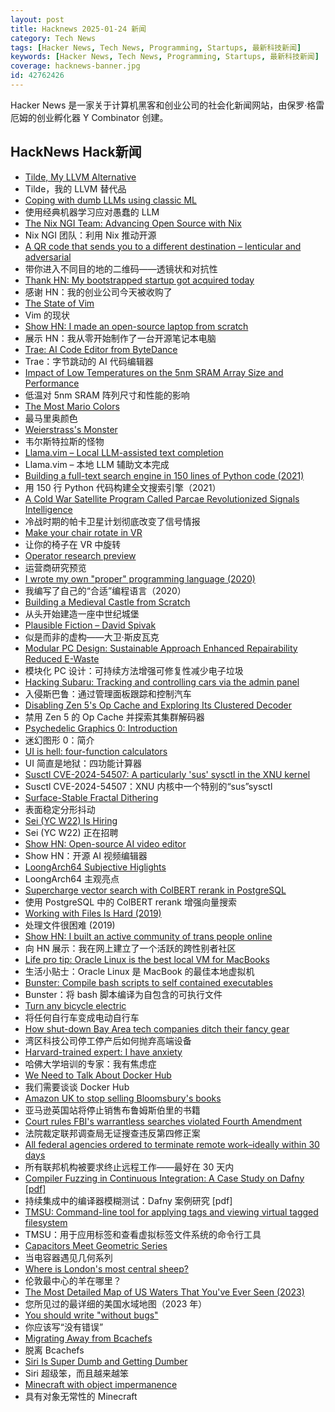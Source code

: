 ```yaml
---
layout: post
title: Hacknews 2025-01-24 新闻
category: Tech News
tags: [Hacker News, Tech News, Programming, Startups, 最新科技新闻]
keywords: [Hacker News, Tech News, Programming, Startups, 最新科技新闻]
coverage: hacknews-banner.jpg
id: 42762426
---
```


Hacker News 是一家关于计算机黑客和创业公司的社会化新闻网站，由保罗·格雷厄姆的创业孵化器 Y Combinator 创建。

## HackNews Hack新闻

- [Tilde, My LLVM Alternative](https://yasserarg.com/tb)
- Tilde，我的 LLVM 替代品
- [Coping with dumb LLMs using classic ML](https://softwaredoug.com/blog/2025/01/21/llm-judge-decision-tree)
- 使用经典机器学习应对愚蠢的 LLM
- [The Nix NGI Team: Advancing Open Source with Nix](https://discourse.nixos.org/t/nix-ngi-making-open-source-software-run-smoothly/59229)
- Nix NGI 团队：利用 Nix 推动开源
- [A QR code that sends you to a different destination – lenticular and adversarial](https://mstdn.social/@isziaui/113874436953157913)
- 带你进入不同目的地的二维码——透镜状和对抗性
- [Thank HN: My bootstrapped startup got acquired today]()
- 感谢 HN：我的创业公司今天被收购了
- [The State of Vim](https://lwn.net/Articles/1002342/)
- Vim 的现状
- [Show HN: I made an open-source laptop from scratch](https://www.byran.ee/posts/creation/)
- 展示 HN：我从零开始制作了一台开源笔记本电脑
- [Trae: AI Code Editor from ByteDance](https://www.trae.ai)
- Trae：字节跳动的 AI 代码编辑器
- [Impact of Low Temperatures on the 5nm SRAM Array Size and Performance](https://semiengineering.com/impact-of-extremely-low-temperatures-on-the-5nm-sram-array-size-and-performance/)
- 低温对 5nm SRAM 阵列尺寸和性能的影响
- [The Most Mario Colors](https://lmnt.me/blog/the-most-mario-colors.html)
- 最马里奥颜色
- [Weierstrass's Monster](https://www.quantamagazine.org/the-jagged-monstrous-function-that-broke-calculus-20250123/)
- 韦尔斯特拉斯的怪物
- [Llama.vim – Local LLM-assisted text completion](https://github.com/ggml-org/llama.vim)
- Llama.vim – 本地 LLM 辅助文本完成
- [Building a full-text search engine in 150 lines of Python code (2021)](https://bart.degoe.de/building-a-full-text-search-engine-150-lines-of-code/)
- 用 150 行 Python 代码构建全文搜索引擎（2021）
- [A Cold War Satellite Program Called Parcae Revolutionized Signals Intelligence](https://spectrum.ieee.org/reconnaissance-satellite)
- 冷战时期的帕卡卫星计划彻底改变了信号情报
- [Make your chair rotate in VR](https://skarredghost.com/2025/01/20/roto-vr-hands-on-impressions/)
- 让你的椅子在 VR 中旋转
- [Operator research preview](https://openai.com/index/introducing-operator/)
- 运营商研究预览
- [I wrote my own "proper" programming language (2020)](https://mukulrathi.com/create-your-own-programming-language/intro-to-compiler/)
- 我编写了自己的“合适”编程语言（2020）
- [Building a Medieval Castle from Scratch](https://www.guedelon.fr/en/)
- 从头开始建造一座中世纪城堡
- [Plausible Fiction – David Spivak](https://topos.institute/blog/2024-08-27-plausible-fiction/)
- 似是而非的虚构——大卫·斯皮瓦克
- [Modular PC Design: Sustainable Approach Enhanced Repairability Reduced E-Waste](https://community.intel.com/t5/Blogs/Tech-Innovation/Client/Modular-PC-Design-A-Sustainable-Approach-for-Enhanced/post/1657681)
- 模块化 PC 设计：可持续方法增强可修复性减少电子垃圾
- [Hacking Subaru: Tracking and controlling cars via the admin panel](https://samcurry.net/hacking-subaru)
- 入侵斯巴鲁：通过管理面板跟踪和控制汽车
- [Disabling Zen 5's Op Cache and Exploring Its Clustered Decoder](https://chipsandcheese.com/p/disabling-zen-5s-op-cache-and-exploring)
- 禁用 Zen 5 的 Op Cache 并探索其集群解码器
- [Psychedelic Graphics 0: Introduction](https://benpence.com/blog/post/psychedelic-graphics-0)
- 迷幻图形 0：简介
- [UI is hell: four-function calculators](https://lcamtuf.substack.com/p/ui-is-hell-four-function-calculators)
- UI 简直是地狱：四功能计算器
- [Susctl CVE-2024-54507: A particularly 'sus' sysctl in the XNU kernel](https://jprx.io/cve-2024-54507/)
- Susctl CVE-2024-54507：XNU 内核中一个特别的“sus”sysctl
- [Surface-Stable Fractal Dithering](https://github.com/runevision/Dither3D)
- 表面稳定分形抖动
- [Sei (YC W22) Is Hiring](https://www.ycombinator.com/companies/sei/jobs/LeAtLYf-full-stack-engineer-typescript-react-gen-ai)
- Sei (YC W22) 正在招聘
- [Show HN: Open-source AI video editor](https://github.com/fal-ai-community/video-starter-kit)
- Show HN：开源 AI 视频编辑器
- [LoongArch64 Subjective Higlights](http://0x80.pl/notesen/2025-01-21-loongarch64-highlights.html)
- LoongArch64 主观亮点
- [Supercharge vector search with ColBERT rerank in PostgreSQL](https://blog.vectorchord.ai/supercharge-vector-search-with-colbert-rerank-in-postgresql)
- 使用 PostgreSQL 中的 ColBERT rerank 增强向量搜索
- [Working with Files Is Hard (2019)](https://danluu.com/deconstruct-files/)
- 处理文件很困难 (2019)
- [Show HN: I built an active community of trans people online](https://t4t.social/)
- 向 HN 展示：我在网上建立了一个活跃的跨性别者社区
- [Life pro tip: Oracle Linux is the best local VM for MacBooks](https://xeiaso.net/notes/2025/k8s-dev-mac-oracle-linux/)
- 生活小贴士：Oracle Linux 是 MacBook 的最佳本地虚拟机
- [Bunster: Compile bash scripts to self contained executables](https://github.com/yassinebenaid/bunster)
- Bunster：将 bash 脚本编译为自包含的可执行文件
- [Turn any bicycle electric](https://dhruvvidyut.co.in/)
- 将任何自行车变成电动自行车
- [How shut-down Bay Area tech companies ditch their fancy gear](https://www.sfgate.com/tech/article/silicon-valley-disposition-auction-company-20039023.php)
- 湾区科技公司停工停产后如何抛弃高端设备
- [Harvard-trained expert: I have anxiety](https://www.cnbc.com/2025/01/21/harvard-trained-sociologist-the-no-1-habit-i-use-to-feel-more-emotionally-secure.html)
- 哈佛大学培训的专家：我有焦虑症
- [We Need to Talk About Docker Hub](https://www.linuxserver.io/blog/we-need-to-talk-about-docker-hub)
- 我们需要谈谈 Docker Hub
- [Amazon UK to stop selling Bloomsbury's books](https://www.thebookseller.com/news/amazon-uk-to-stop-selling-bloomsburys-books)
- 亚马逊英国站将停止销售布鲁姆斯伯里的书籍
- [Court rules FBI's warrantless searches violated Fourth Amendment](https://arstechnica.com/tech-policy/2025/01/court-rules-fbis-warrantless-searches-violated-fourth-amendment/)
- 法院裁定联邦调查局无证搜查违反第四修正案
- [All federal agencies ordered to terminate remote work–ideally within 30 days](https://arstechnica.com/tech-policy/2025/01/all-federal-agencies-ordered-to-terminate-remote-work-ideally-within-30-days/)
- 所有联邦机构被要求终止远程工作——最好在 30 天内
- [Compiler Fuzzing in Continuous Integration: A Case Study on Dafny [pdf]](https://www.doc.ic.ac.uk/~afd/papers/2025/ICST-Industry.pdf)
- 持续集成中的编译器模糊测试：Dafny 案例研究 [pdf]
- [TMSU: Command-line tool for applying tags and viewing virtual tagged filesystem](https://tmsu.org/)
- TMSU：用于应用标签和查看虚拟标签文件系统的命令行工具
- [Capacitors Meet Geometric Series](https://ivanbelenky.com/articles/capacitors)
- 当电容器遇见几何系列
- [Where is London's most central sheep?](https://diamondgeezer.blogspot.com/2025/01/londons-most-central-sheep.html)
- 伦敦最中心的羊在哪里？
- [The Most Detailed Map of US Waters That You've Ever Seen (2023)](https://www.esri.com/arcgis-blog/products/arcgis-living-atlas/water/the-most-detailed-map-of-us-waters-that-youve-ever-seen/)
- 您所见过的最详细的美国水域地图（2023 年）
- [You should write "without bugs"](https://korshakov.com/posts/no-bugs)
- 你应该写“没有错误”
- [Migrating Away from Bcachefs](https://blog.sesse.net/blog/tech/2025-01-20-21-45_migrating_away_from_bcachefs.html)
- 脱离 Bcachefs
- [Siri Is Super Dumb and Getting Dumber](https://daringfireball.net/2025/01/siri_is_super_dumb_and_getting_dumber)
- Siri 超级笨，而且越来越笨
- [Minecraft with object impermanence](https://www.aiweirdness.com/minecraft-with-object-impermanence/)
- 具有对象无常性的 Minecraft

